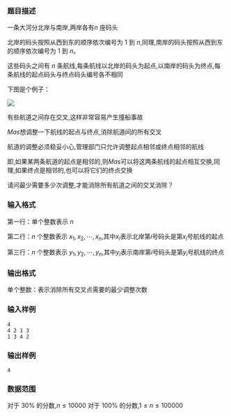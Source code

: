 ### 题目描述
一条大河分北岸与南岸,两岸各有$n$ 座码头

北岸的码头按照从西到东的顺序依次编号为 $1$ 到 $n$,同理,南岸的码头按照从西到东的顺序依次编号为 $1$ 到 $n$。

这些码头之间有 $n$ 条航线,每条航线以北岸的码头为起点,以南岸的码头为终点,每条航线的起点码头与终点码头编号各不相同

下图是个例子：

![](https://syc-oj-file.oss-cn-shenzhen.aliyuncs.com/img/20210607173341273.png)

有些航道之间存在交叉,这样非常容易产生撞船事故

$Mas$想调整一下航线的起点与终点,消除航道间的所有交叉

航道的调整必须稳妥小心,管理部门只允许调整起点相邻或终点相邻的航线

即,如果某两条航道的起点是相邻的,则$Mas$可以将这两条航线的起点相互交换,同理,如果终点是相邻的,也可以将它们的终点交换

请问最少需要多少次调整,才能消除所有航道之间的交叉消除？

### 输入格式
第一行：单个整数表示 $n$

第二行：$n$ 个整数表示 $x_1,x_2,\cdots,x_n$,其中$x_i$表示北岸第$i$号码头是第$x_i$号航线的起点

第三行：$n$ 个整数表示 $y_1,y_2,\cdots,y_n$,其中$y_i$表示南岸第$i$号码头是第$y_i$号航线的终点
### 输出格式
单个整数：表示消除所有交叉点需要的最少调整次数
### 输入样例
```
4
4 2 1 3
1 3 4 2
```
### 输出样例
```
4
```

### 数据范围
对于 $30\%$ 的分数,$n\leq 10000$
对于 $100\%$ 的分数,$1\leq n\leq 100000$